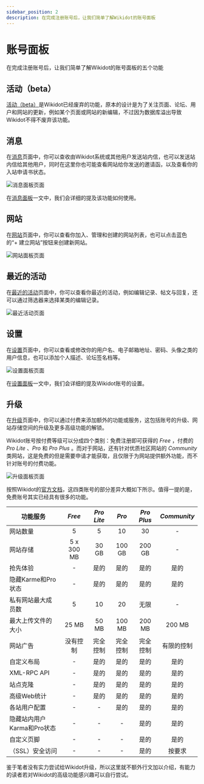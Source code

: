 ```yaml
---
sidebar_position: 2
description: 在完成注册账号后，让我们简单了解Wikidot的账号面板
---
```


# 账号面板
在完成注册账号后，让我们简单了解Wikidot的账号面板的五个功能

## 活动（beta）
[活动（beta）](https://www.wikidot.com/account/activity)是Wikidot已经废弃的功能，原本的设计是为了关注页面、论坛、用户和网站的更新，例如某个页面或网站的新编辑，不过因为数据库溢出导致Wikidot不得不废弃该功能。

## 消息
在[消息](https://www.wikidot.com/account/messages)页面中，你可以查收由Wikidot系统或其他用户发送站内信，也可以发送站内信给其他用户，同时在这里你也可能查看网站给你发送的邀请函，以及查看你的入站申请书状态。

![消息面板页面](/img/basic/messages.png)

在[消息面板](/docs/basic/messages)一文中，我们会详细的提及该功能如何使用。

## 网站
在[网站](https://www.wikidot.com/account/sites)页面中，你可以查看你加入、管理和创建的网站列表，也可以点击蓝色的“+ 建立网站”按钮来创建新网站。

![网站面板页面](/img/basic/sites.png)

## 最近的活动
在[最近的活动](https://www.wikidot.com/account/recent)页面中，你可以查看你最近的活动，例如编辑记录、帖文与回复，还可以通过筛选器来选择某类的编辑记录。

![最近活动页面](/img/basic/recent.png)

## 设置

在[设置](https://www.wikidot.com/account/settings)页面中，你可以查看或修改你的用户名、电子邮箱地址、密码、头像之类的用户信息，也可以添加个人描述、论坛签名档等。

![设置面板页面](/img/basic/settings.png)

在[设置面板](/docs/basic/settings)一文中，我们会详细的提及Wikidot账号的设置。

## 升级
在[升级](https://www.wikidot.com/account/upgrade)页面中，你可以通过付费来添加额外的功能或服务，这包括账号的升级、网站存储空间的升级及更多高级功能的解锁。

Wikidot账号按付费等级可以分成四个类别：免费注册即可获得的 _Free_ ，付费的 _Pro Lite_ 、_Pro_ 和 _Pro Plus_ 。而对于网站，还有针对优质社区网站的 _Community_ 类网站，这是免费的但是需要申请才能获取，且仅限于为网站提供额外功能，而不针对账号的付费功能。

![升级面板页面](/img/basic/upgrade.png)

按照Wikidot的[官方文档](https://www.wikidot.com/plans)，这四类账号的部分差异大概如下所示。值得一提的是，免费账号其实已经具有很多的功能。

| 功能服务                   |    _Free_   |  _Pro Lite_ |    _Pro_    |  _Pro Plus_ | _Community_  |
| ------------------------- | :---------: | :---------: | :---------: | :---------: | :----------: |
| 网站数量                   | 5           | 5           | 10          | 30          | -            |
| 网站存储                   | 5 x 300 MB  | 30 GB       | 100 GB      | 200 GB      | -            |
| 抢先体验                   | -           | 是的         | 是的        | 是的        | 是的         |
| 隐藏Karme和Pro状态         | -           | 是的         | 是的        | 是的        | 是的         |
| 私有网站最大成员数          | 5           | 10          | 20          | 无限        | -            |
| 最大上传文件的大小          | 25 MB       | 50 MB 	  | 100 MB      | 200 MB      | 200 MB       |
| 网站广告                   | 没有控制     | 完全控制     | 完全控制    | 完全控制     | 有限的控制    |
| 自定义布局 	             | - 	        | 是的        | 是的        | 是的        |	是的          |
| XML-RPC API 	            | - 	       | 是的 	     | 是的 	   | 是的 	     | 是的          |
| 站点克隆      	         | - 	        | 是的 	      | 是的 	    | 是的 	      | 是的          |
| 高级Web统计                | - 	        | 是的        | 是的        | 是的 	      | 是的          |
| 各站用户配置               | - 	        | - 	      | 是的 	    | 是的        |	是的          |
| 隐藏站内用户Karma和Pro状态  |	-            | - 	       | - 	        | 是的        |	是的          |
| 自定义页脚 	             | -            | -          | - 	       | 是的 	     | 是的          |
|（SSL）安全访问        	 | -            | -          | - 	       | 是的 	     | 按要求         |

鉴于笔者没有实力尝试给Wikidot升级，所以这里就不额外行文加以介绍，有能力的读者若对Wikidot的高级功能感兴趣可以自行尝试。